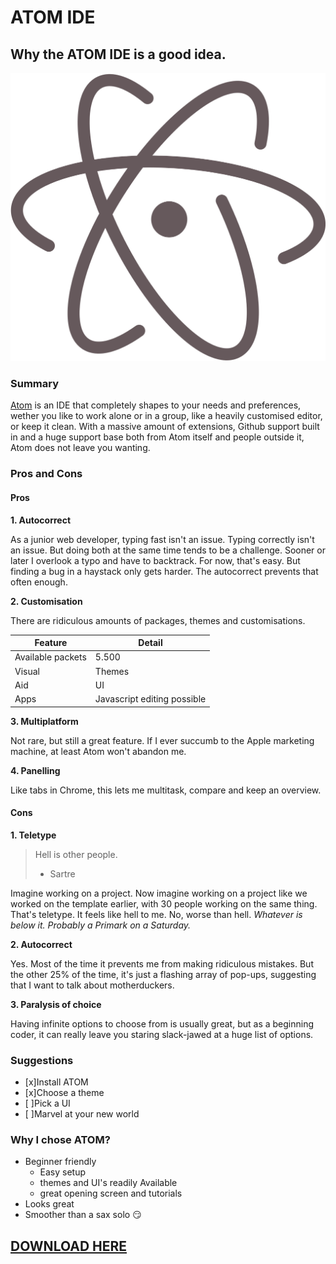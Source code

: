 # ATOM IDE

## Why the ATOM IDE is a good idea.

![Atom logo](./logo.png)


### Summary
[Atom](https://atom.io/) is an IDE that completely shapes to your needs and preferences, wether you like to work alone or in a group, like a heavily customised editor, or keep it clean. With a massive amount of extensions, Github support built in and a huge support base both from Atom itself and people outside it, Atom does not leave you wanting.

### Pros and Cons

#### Pros
**1. Autocorrect**

As a junior web developer, typing fast isn't an issue. Typing correctly isn't an issue. But doing both at the same time tends to be a challenge. Sooner or later I overlook a typo and have to backtrack. For now, that's easy. But finding a bug in a haystack only gets harder. The autocorrect prevents that often enough.

**2. Customisation**

There are ridiculous amounts of packages, themes and customisations.

Feature | Detail
--------|--------
Available packets | 5.500
Visual | Themes
Aid | UI
Apps | Javascript editing possible

**3. Multiplatform**

Not rare, but still a great feature. If I ever succumb to the Apple marketing machine, at least Atom won't abandon me.

**4. Panelling**

Like tabs in Chrome, this lets me multitask, compare and keep an overview.

#### Cons

**1. Teletype**

> Hell is other people.
> - Sartre

Imagine working on a project. Now imagine working on a project like we worked on the template earlier, with 30 people working on the same thing. That's teletype. It feels like hell to me. No, worse than hell. *Whatever is below it. Probably a Primark on a Saturday.*



**2. Autocorrect**

Yes. Most of the time it prevents me from making ridiculous mistakes. But the other 25% of the time, it's just a flashing array of pop-ups, suggesting that I want to talk about motherduckers.

**3. Paralysis of choice**

Having infinite options to choose from is usually great, but as a beginning coder, it can really leave you staring slack-jawed at a huge list of options.

### Suggestions

 - [x]Install ATOM
 - [x]Choose a theme
 - [ ]Pick a UI
 - [ ]Marvel at your new world

### Why I chose ATOM?
- Beginner friendly
   - Easy setup
   - themes and UI's readily Available
   - great opening screen and tutorials
 - Looks great
 - Smoother than a sax solo :smirk:


## [DOWNLOAD HERE](https://atom.io/download/deb)
